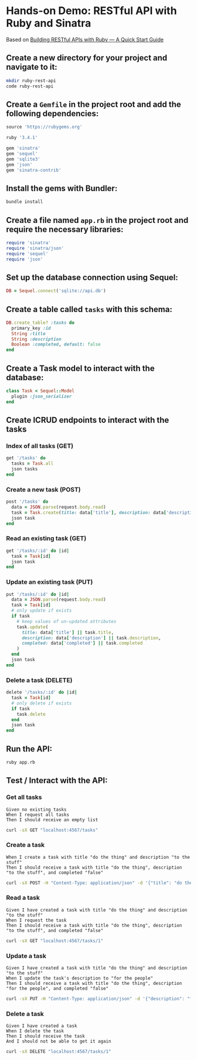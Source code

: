# Hands-on Demo: RESTful API with Ruby and Sinatra
Based on [Building RESTful APIs with Ruby — A Quick Start Guide](https://medium.com/@AlexanderObregon/building-restful-apis-with-ruby-d5ac54be12e4)

## Create a new directory for your project and navigate to it:
```sh
mkdir ruby-rest-api
code ruby-rest-api
```

## Create a `Gemfile` in the project root and add the following dependencies:
```ruby
source 'https://rubygems.org'

ruby '3.4.1'

gem 'sinatra'
gem 'sequel'
gem 'sqlite3'
gem 'json'
gem 'sinatra-contrib'
```

## Install the gems with Bundler:
```sh
bundle install
```

## Create a file named `app.rb` in the project root and require the necessary libraries:
```ruby
require 'sinatra'
require 'sinatra/json'
require 'sequel'
require 'json'
```

## Set up the database connection using Sequel:
```ruby
DB = Sequel.connect('sqlite://api.db')
```

## Create a table called `tasks` with this schema:
```ruby
DB.create_table? :tasks do
  primary_key :id
  String :title
  String :description
  Boolean :completed, default: false
end
```

## Create a Task model to interact with the database:
```ruby
class Task < Sequel::Model
  plugin :json_serializer
end
```

## Create ICRUD endpoints to interact with the tasks

### Index of all tasks (GET)
```ruby
get '/tasks' do
  tasks = Task.all
  json tasks
end
```

### Create a new task (POST)
```ruby
post '/tasks' do
  data = JSON.parse(request.body.read)
  task = Task.create(title: data['title'], description: data['description'])
  json task
end
```

### Read an existing task (GET)
```ruby
get '/tasks/:id' do |id|
  task = Task[id]
  json task
end
```

### Update an existing task (PUT)
```ruby
put '/tasks/:id' do |id|
  data = JSON.parse(request.body.read)
  task = Task[id]
  # only update if exists
  if task
    # keep values of un-updated attributes
    task.update(
      title: data['title'] || task.title,
      description: data['description'] || task.description,
      completed: data['completed'] || task.completed
    )
  end
  json task
end
```

### Delete a task (DELETE)
```ruby
delete '/tasks/:id' do |id|
  task = Task[id]
  # only delete if exists
  if task
    task.delete
  end
  json task
end
```

## Run the API:
```sh
ruby app.rb
```

## Test / Interact with the API:

### Get all tasks
```gherkin
Given no existing tasks
When I request all tasks
Then I should receive an empty list
```

```sh
curl -sX GET "localhost:4567/tasks"
```

### Create a task
```gherkin
When I create a task with title "do the thing" and description "to the stuff"
Then I should receive a task with title "do the thing", description "to the stuff", and completed "false"
```

```sh
curl -sX POST -H "Content-Type: application/json" -d '{"title": "do the thing", "description": "to the stuff"}' "localhost:4567/tasks"
```

### Read a task
```gherkin
Given I have created a task with title "do the thing" and description "to the stuff"
When I request the task
Then I should receive a task with title "do the thing", description "to the stuff", and completed "false"
```

```sh
curl -sX GET "localhost:4567/tasks/1"
```

### Update a task
```gherkin
Given I have created a task with title "do the thing" and description "to the stuff"
When I update the task's description to "for the people"
Then I should receive a task with title "do the thing", description "for the people", and completed "false"
```

```sh
curl -sX PUT -H "Content-Type: application/json" -d '{"description": "for the people"}' "localhost:4567/tasks/1"
```

### Delete a task
```gherkin
Given I have created a task
When I delete the task
Then I should receive the task
And I should not be able to get it again
```

```sh
curl -sX DELETE "localhost:4567/tasks/1"
```
